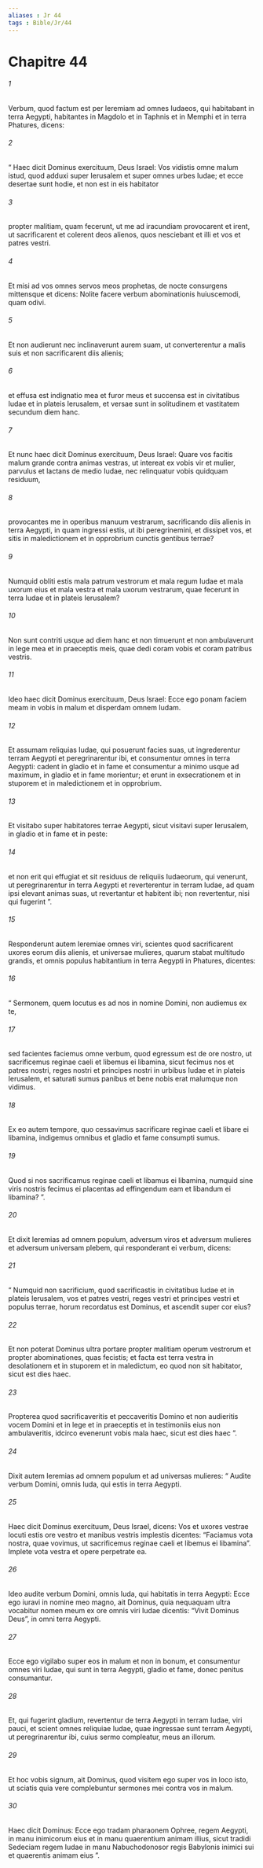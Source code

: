 ```yaml
---
aliases : Jr 44
tags : Bible/Jr/44
---
```


# Chapitre 44

###### 1
Verbum, quod factum est per Ieremiam ad omnes Iudaeos, qui habitabant in terra Aegypti, habitantes in Magdolo et in Taphnis et in Memphi et in terra Phatures, dicens: 
###### 2
“ Haec dicit Dominus exercituum, Deus Israel: Vos vidistis omne malum istud, quod adduxi super Ierusalem et super omnes urbes Iudae; et ecce desertae sunt hodie, et non est in eis habitator 
###### 3
propter malitiam, quam fecerunt, ut me ad iracundiam provocarent et irent, ut sacrificarent et colerent deos alienos, quos nesciebant et illi et vos et patres vestri. 
###### 4
Et misi ad vos omnes servos meos prophetas, de nocte consurgens mittensque et dicens: Nolite facere verbum abominationis huiuscemodi, quam odivi. 
###### 5
Et non audierunt nec inclinaverunt aurem suam, ut converterentur a malis suis et non sacrificarent diis alienis; 
###### 6
et effusa est indignatio mea et furor meus et succensa est in civitatibus Iudae et in plateis Ierusalem, et versae sunt in solitudinem et vastitatem secundum diem hanc.
###### 7
Et nunc haec dicit Dominus exercituum, Deus Israel: Quare vos facitis malum grande contra animas vestras, ut intereat ex vobis vir et mulier, parvulus et lactans de medio Iudae, nec relinquatur vobis quidquam residuum, 
###### 8
provocantes me in operibus manuum vestrarum, sacrificando diis alienis in terra Aegypti, in quam ingressi estis, ut ibi peregrinemini, et dissipet vos, et sitis in maledictionem et in opprobrium cunctis gentibus terrae? 
###### 9
Numquid obliti estis mala patrum vestrorum et mala regum Iudae et mala uxorum eius et mala vestra et mala uxorum vestrarum, quae fecerunt in terra Iudae et in plateis Ierusalem? 
###### 10
Non sunt contriti usque ad diem hanc et non timuerunt et non ambulaverunt in lege mea et in praeceptis meis, quae dedi coram vobis et coram patribus vestris. 
###### 11
Ideo haec dicit Dominus exercituum, Deus Israel: Ecce ego ponam faciem meam in vobis in malum et disperdam omnem Iudam. 
###### 12
Et assumam reliquias Iudae, qui posuerunt facies suas, ut ingrederentur terram Aegypti et peregrinarentur ibi, et consumentur omnes in terra Aegypti: cadent in gladio et in fame et consumentur a minimo usque ad maximum, in gladio et in fame morientur; et erunt in exsecrationem et in stuporem et in maledictionem et in opprobrium. 
###### 13
Et visitabo super habitatores terrae Aegypti, sicut visitavi super Ierusalem, in gladio et in fame et in peste: 
###### 14
et non erit qui effugiat et sit residuus de reliquiis Iudaeorum, qui venerunt, ut peregrinarentur in terra Aegypti et reverterentur in terram Iudae, ad quam ipsi elevant animas suas, ut revertantur et habitent ibi; non revertentur, nisi qui fugerint ”.
###### 15
Responderunt autem Ieremiae omnes viri, scientes quod sacrificarent uxores eorum diis alienis, et universae mulieres, quarum stabat multitudo grandis, et omnis populus habitantium in terra Aegypti in Phatures, dicentes: 
###### 16
“ Sermonem, quem locutus es ad nos in nomine Domini, non audiemus ex te, 
###### 17
sed facientes faciemus omne verbum, quod egressum est de ore nostro, ut sacrificemus reginae caeli et libemus ei libamina, sicut fecimus nos et patres nostri, reges nostri et principes nostri in urbibus Iudae et in plateis Ierusalem, et saturati sumus panibus et bene nobis erat malumque non vidimus. 
###### 18
Ex eo autem tempore, quo cessavimus sacrificare reginae caeli et libare ei libamina, indigemus omnibus et gladio et fame consumpti sumus. 
###### 19
Quod si nos sacrificamus reginae caeli et libamus ei libamina, numquid sine viris nostris fecimus ei placentas ad effingendum eam et libandum ei libamina? ”.
###### 20
Et dixit Ieremias ad omnem populum, adversum viros et adversum mulieres et adversum universam plebem, qui responderant ei verbum, dicens: 
###### 21
“ Numquid non sacrificium, quod sacrificastis in civitatibus Iudae et in plateis Ierusalem, vos et patres vestri, reges vestri et principes vestri et populus terrae, horum recordatus est Dominus, et ascendit super cor eius? 
###### 22
Et non poterat Dominus ultra portare propter malitiam operum vestrorum et propter abominationes, quas fecistis; et facta est terra vestra in desolationem et in stuporem et in maledictum, eo quod non sit habitator, sicut est dies haec. 
###### 23
Propterea quod sacrificaveritis et peccaveritis Domino et non audieritis vocem Domini et in lege et in praeceptis et in testimoniis eius non ambulaveritis, idcirco evenerunt vobis mala haec, sicut est dies haec ”.
###### 24
Dixit autem Ieremias ad omnem populum et ad universas mulieres: “ Audite verbum Domini, omnis Iuda, qui estis in terra Aegypti. 
###### 25
Haec dicit Dominus exercituum, Deus Israel, dicens: Vos et uxores vestrae locuti estis ore vestro et manibus vestris implestis dicentes: “Faciamus vota nostra, quae vovimus, ut sacrificemus reginae caeli et libemus ei libamina”. Implete vota vestra et opere perpetrate ea. 
###### 26
Ideo audite verbum Domini, omnis Iuda, qui habitatis in terra Aegypti: Ecce ego iuravi in nomine meo magno, ait Dominus, quia nequaquam ultra vocabitur nomen meum ex ore omnis viri Iudae dicentis: “Vivit Dominus Deus”, in omni terra Aegypti. 
###### 27
Ecce ego vigilabo super eos in malum et non in bonum, et consumentur omnes viri Iudae, qui sunt in terra Aegypti, gladio et fame, donec penitus consumantur. 
###### 28
Et, qui fugerint gladium, revertentur de terra Aegypti in terram Iudae, viri pauci, et scient omnes reliquiae Iudae, quae ingressae sunt terram Aegypti, ut peregrinarentur ibi, cuius sermo compleatur, meus an illorum.
###### 29
Et hoc vobis signum, ait Dominus, quod visitem ego super vos in loco isto, ut sciatis quia vere complebuntur sermones mei contra vos in malum. 
###### 30
Haec dicit Dominus: Ecce ego tradam pharaonem Ophree, regem Aegypti, in manu inimicorum eius et in manu quaerentium animam illius, sicut tradidi Sedeciam regem Iudae in manu Nabuchodonosor regis Babylonis inimici sui et quaerentis animam eius ”.
